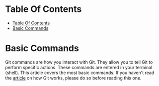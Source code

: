 # Table Of Contents

- [Table Of Contents](#table-of-contents)
- [Basic Commands](#basic-commands)

# Basic Commands

Git commands are how you interact with Git. They allow you to tell Git to perform specific actions. These commands are entered in your terminal (shell). This article covers the most basic commands. If you haven't read the [article](../../03-git-functions/fr/article.md) on how Git works, please do so before reading this one.